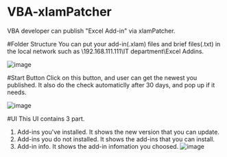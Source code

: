 # VBA-xlamPatcher
VBA developer can publish "Excel Add-in" via xlamPatcher.

#Folder Structure
You can put your add-in(.xlam) files and brief files(.txt) in the local network such as \\192.168.111.111\IT department\Excel Addins\.

![image](https://github.com/napyang/VBA-xlamPatcher/raw/master/screenshots/FileStructure.png)

#Start Button
Click on this button, and user can get the newest you published. It also do the check automaticlly after 30 days, and pop up if it needs.

![image](https://github.com/napyang/VBA-xlamPatcher/raw/master/screenshots/StartButton.png)

#UI
This UI contains 3 part.

1. Add-ins you've installed. It shows the new version that you can update.
2. Add-ins you do not installed. It shows the add-ins that you can install.
3. Add-in info. It shows the add-in infomation you choosed.
![image](https://github.com/napyang/VBA-xlamPatcher/raw/master/screenshots/MainUI.png)
